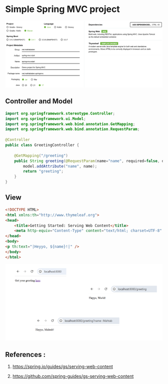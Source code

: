 # Simple Spring MVC project


!["Simple Spring MVC project"](images/spring-mvc-project.png?raw=true)


## Controller and Model
```java
import org.springframework.stereotype.Controller;
import org.springframework.ui.Model;
import org.springframework.web.bind.annotation.GetMapping;
import org.springframework.web.bind.annotation.RequestParam;

@Controller
public class GreetingController {

    @GetMapping("/greeting")
    public String greeting(@RequestParam(name="name", required=false, defaultValue="World") String name, Model model) {
        model.addAttribute("name", name);
        return "greeting";
    }
}
```

## View
```html
<!DOCTYPE HTML>
<html xmlns:th="http://www.thymeleaf.org">
<head>
    <title>Getting Started: Serving Web Content</title>
    <meta http-equiv="Content-Type" content="text/html; charset=UTF-8" />
</head>
<body>
<p th:text="|Heyyo, ${name}!|" />
</body>
</html>
```

!["View"](images/view.png?raw=true)



## References :
1. https://spring.io/guides/gs/serving-web-content

2. https://github.com/spring-guides/gs-serving-web-content
